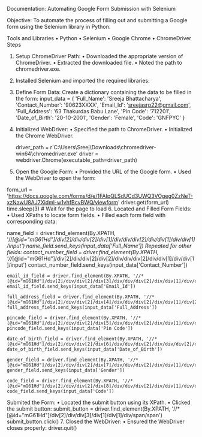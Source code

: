 Documentation: Automating Google Form Submission with Selenium

Objective: To automate the process of filling out and submitting a Google form using the Selenium library in Python.

Tools and Libraries
  •	Python
  • Selenium
  •	Google Chrome
  •	ChromeDriver
Steps
  1.	Setup ChromeDriver Path:
  •	Downloaded the appropriate version of ChromeDriver.
  •	Extracted the downloaded file.
  •	Noted the path to chromedriver.exe.
  2.	Installed Selenium and imported the required libraries:
  3.	Define Form Data: Create a dictionary containing the data to be filled in the form:
      input_data = {
          'Full_Name': 'Sreeja Bhattacharya',
          'Contact_Number': '90623XXXX',
          'Email_Id': 'sreejasrp22@gmail.com',
          'Full_Address': '63 Thakurdas Babu Lane',
          'Pin Code': '712201',
          'Date_of_Birth': '20-10-2001',
          'Gender': 'Female',
          'Code': 'GNFPYC'
      }


4.	Initialized WebDriver:
  •	Specified the path to ChromeDriver.
  •	Initialized the Chrome WebDriver.

    driver_path = r'C:\Users\Sreej\Downloads\chromedriver-win64\chromedriver.exe'
    driver = webdriver.Chrome(executable_path=driver_path)
6.	Open the Google Form:
  •	Provided the URL of the Google form.
  •	Used the WebDriver to open the form:

  form_url = 'https://docs.google.com/forms/d/e/1FAIpQLSdUCd3UWQ3VOgeg0ZzNeT-xzNawU8AJ7Xidml-w1vhfBcvBWQ/viewform'
  driver.get(form_url)
  time.sleep(3)  # Wait for the page to load
6.	Located and Filled Form Fields:
  •	Used XPaths to locate form fields.
  •	Filled each form field with corresponding data:
  
  name_field = driver.find_element(By.XPATH, '//*[@id="mG61Hd"]/div[2]/div/div[2]/div[1]/div/div/div[2]/div/div[1]/div/div[1]/input')
  name_field.send_keys(input_data['Full_Name'])
  Repeated for other fields:
  	contact_number_field = driver.find_element(By.XPATH, '//*[@id="mG61Hd"]/div[2]/div/div[2]/div[2]/div/div/div[2]/div/div[1]/div/div[1]/input')
    contact_number_field.send_keys(input_data['Contact_Number'])

    email_id_field = driver.find_element(By.XPATH, '//*[@id="mG61Hd"]/div[2]/div/div[2]/div[3]/div/div/div[2]/div/div[1]/div/div[1]/input')
    email_id_field.send_keys(input_data['Email_Id'])

    full_address_field = driver.find_element(By.XPATH, '//*[@id="mG61Hd"]/div[2]/div/div[2]/div[4]/div/div/div[2]/div/div[1]/div[2]/textarea')
    full_address_field.send_keys(input_data['Full_Address'])

    pincode_field = driver.find_element(By.XPATH, '//*[@id="mG61Hd"]/div[2]/div/div[2]/div[5]/div/div/div[2]/div/div[1]/div/div[1]/input')
    pincode_field.send_keys(input_data['Pin Code'])

    date_of_birth_field = driver.find_element(By.XPATH, '//*[@id="mG61Hd"]/div[2]/div/div[2]/div[6]/div/div/div[2]/div/div/div[2]/div[1]/div/div[1]/input')
    date_of_birth_field.send_keys(input_data['Date_of_Birth'])

    gender_field = driver.find_element(By.XPATH, '//*[@id="mG61Hd"]/div[2]/div/div[2]/div[7]/div/div/div[2]/div/div[1]/div/div[1]/input')
    gender_field.send_keys(input_data['Gender'])

    code_field = driver.find_element(By.XPATH, '//*[@id="mG61Hd"]/div[2]/div/div[2]/div[8]/div/div/div[2]/div/div[1]/div/div[1]/input')
    code_field.send_keys(input_data['Code'])
    
Submited the Form:
    •	Located the submit button using its XPath.
    •	Clicked the submit button:
    submit_button = driver.find_element(By.XPATH, '//*[@id="mG61Hd"]/div[2]/div/div[3]/div[1]/div[1]/div/span/span')
    submit_button.click()
7.	Closed the WebDriver:
    •	Ensured the WebDriver closes properly:
        driver.quit()

